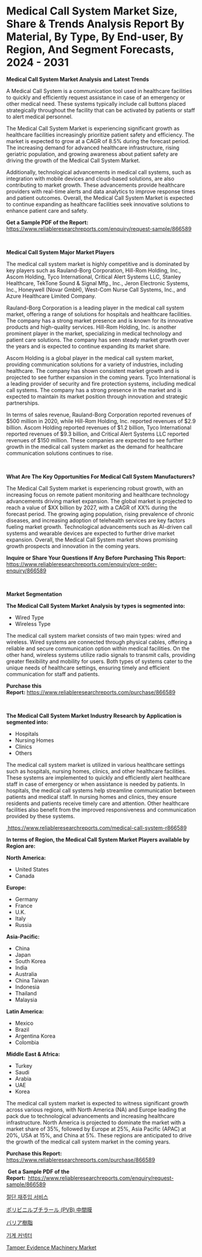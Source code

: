 <p><h1>Medical Call System Market Size, Share & Trends Analysis Report By Material, By Type, By End-user, By Region, And Segment Forecasts, 2024 - 2031</h1></p><p><strong>Medical Call System Market Analysis and Latest Trends</strong></p>
<p><p>A Medical Call System is a communication tool used in healthcare facilities to quickly and efficiently request assistance in case of an emergency or other medical need. These systems typically include call buttons placed strategically throughout the facility that can be activated by patients or staff to alert medical personnel.</p><p>The Medical Call System Market is experiencing significant growth as healthcare facilities increasingly prioritize patient safety and efficiency. The market is expected to grow at a CAGR of 8.5% during the forecast period. The increasing demand for advanced healthcare infrastructure, rising geriatric population, and growing awareness about patient safety are driving the growth of the Medical Call System Market.</p><p>Additionally, technological advancements in medical call systems, such as integration with mobile devices and cloud-based solutions, are also contributing to market growth. These advancements provide healthcare providers with real-time alerts and data analytics to improve response times and patient outcomes. Overall, the Medical Call System Market is expected to continue expanding as healthcare facilities seek innovative solutions to enhance patient care and safety.</p></p>
<p><strong>Get a Sample PDF of the Report:&nbsp;</strong> <a href="https://www.reliableresearchreports.com/enquiry/request-sample/866589">https://www.reliableresearchreports.com/enquiry/request-sample/866589</a></p>
<p>&nbsp;</p>
<p><strong>Medical Call System Major Market Players</strong></p>
<p><p>The medical call system market is highly competitive and is dominated by key players such as Rauland-Borg Corporation, Hill-Rom Holding, Inc., Ascom Holding, Tyco International, Critical Alert Systems LLC, Stanley Healthcare, TekTone Sound & Signal Mfg., Inc., Jeron Electronic Systems, Inc., Honeywell (Novar GmbH), West-Com Nurse Call Systems, Inc., and Azure Healthcare Limited Company.</p><p>Rauland-Borg Corporation is a leading player in the medical call system market, offering a range of solutions for hospitals and healthcare facilities. The company has a strong market presence and is known for its innovative products and high-quality services. Hill-Rom Holding, Inc. is another prominent player in the market, specializing in medical technology and patient care solutions. The company has seen steady market growth over the years and is expected to continue expanding its market share.</p><p>Ascom Holding is a global player in the medical call system market, providing communication solutions for a variety of industries, including healthcare. The company has shown consistent market growth and is projected to see further expansion in the coming years. Tyco International is a leading provider of security and fire protection systems, including medical call systems. The company has a strong presence in the market and is expected to maintain its market position through innovation and strategic partnerships.</p><p>In terms of sales revenue, Rauland-Borg Corporation reported revenues of $500 million in 2020, while Hill-Rom Holding, Inc. reported revenues of $2.9 billion. Ascom Holding reported revenues of $1.2 billion, Tyco International reported revenues of $9.3 billion, and Critical Alert Systems LLC reported revenues of $150 million. These companies are expected to see further growth in the medical call system market as the demand for healthcare communication solutions continues to rise.</p></p>
<p>&nbsp;</p>
<p><strong>What Are The Key Opportunities For Medical Call System Manufacturers?</strong></p>
<p><p>The Medical Call System market is experiencing robust growth, with an increasing focus on remote patient monitoring and healthcare technology advancements driving market expansion. The global market is projected to reach a value of $XX billion by 2027, with a CAGR of XX% during the forecast period. The growing aging population, rising prevalence of chronic diseases, and increasing adoption of telehealth services are key factors fueling market growth. Technological advancements such as AI-driven call systems and wearable devices are expected to further drive market expansion. Overall, the Medical Call System market shows promising growth prospects and innovation in the coming years.</p></p>
<p><strong>Inquire or Share Your Questions If Any Before Purchasing This Report:</strong> <a href="https://www.reliableresearchreports.com/enquiry/pre-order-enquiry/866589">https://www.reliableresearchreports.com/enquiry/pre-order-enquiry/866589</a></p>
<p>&nbsp;</p>
<p><strong>Market Segmentation</strong></p>
<p><strong>The Medical Call System Market Analysis by types is segmented into:</strong></p>
<p><ul><li>Wired Type</li><li>Wireless Type</li></ul></p>
<p><p>The medical call system market consists of two main types: wired and wireless. Wired systems are connected through physical cables, offering a reliable and secure communication option within medical facilities. On the other hand, wireless systems utilize radio signals to transmit calls, providing greater flexibility and mobility for users. Both types of systems cater to the unique needs of healthcare settings, ensuring timely and efficient communication for staff and patients.</p></p>
<p><strong>Purchase this Report:&nbsp;</strong><a href="https://www.reliableresearchreports.com/purchase/866589">https://www.reliableresearchreports.com/purchase/866589</a></p>
<p>&nbsp;</p>
<p><strong>The Medical Call System Market Industry Research by Application is segmented into:</strong></p>
<p><ul><li>Hospitals</li><li>Nursing Homes</li><li>Clinics</li><li>Others</li></ul></p>
<p><p>The medical call system market is utilized in various healthcare settings such as hospitals, nursing homes, clinics, and other healthcare facilities. These systems are implemented to quickly and efficiently alert healthcare staff in case of emergency or when assistance is needed by patients. In hospitals, the medical call systems help streamline communication between patients and medical staff. In nursing homes and clinics, they ensure residents and patients receive timely care and attention. Other healthcare facilities also benefit from the improved responsiveness and communication provided by these systems.</p></p>
<p><a href="https://www.reliableresearchreports.com/medical-call-system-r866589">&nbsp;https://www.reliableresearchreports.com/medical-call-system-r866589</a></p>
<p><strong>In terms of Region, the Medical Call System Market Players available by Region are:</strong></p>
<p>
    <p> <strong> North America: </strong>
        <ul>
            <li>United States</li>
            <li>Canada</li>
        </ul>
        </p> 
    <p> <strong> Europe: </strong>
        <ul>
            <li>Germany</li>
            <li>France</li>
            <li>U.K.</li>
            <li>Italy</li>
            <li>Russia</li>
        </ul>
        </p> 
    <p> <strong> Asia-Pacific: </strong>
        <ul>
            <li>China</li>
            <li>Japan</li>
            <li>South Korea</li>
            <li>India</li>
            <li>Australia</li>
            <li>China Taiwan</li>
            <li>Indonesia</li>
            <li>Thailand</li>
            <li>Malaysia</li>
        </ul>
        </p> 
    <p> <strong> Latin America: </strong>
        <ul>
            <li>Mexico</li>
            <li>Brazil</li>
            <li>Argentina Korea</li>
            <li>Colombia</li>
        </ul>
        </p> 
    <p> <strong> Middle East & Africa: </strong>
        <ul>
            <li>Turkey</li>
            <li>Saudi</li>
            <li>Arabia</li>
            <li>UAE</li>
            <li>Korea</li>
        </ul>
    </p>
    </p>
<p><p>The medical call system market is expected to witness significant growth across various regions, with North America (NA) and Europe leading the pack due to technological advancements and increasing healthcare infrastructure. North America is projected to dominate the market with a market share of 35%, followed by Europe at 25%, Asia Pacific (APAC) at 20%, USA at 15%, and China at 5%. These regions are anticipated to drive the growth of the medical call system market in the coming years.</p></p>
<p><strong>Purchase this Report: </strong><a href="https://www.reliableresearchreports.com/purchase/866589">https://www.reliableresearchreports.com/purchase/866589</a></p>
<p>&nbsp;<strong>Get a Sample PDF of the Report:&nbsp;&nbsp;</strong><a href="https://www.reliableresearchreports.com/enquiry/request-sample/866589">https://www.reliableresearchreports.com/enquiry/request-sample/866589</a></p>
<p><strong></strong></p>
<p><p><a href="https://github.com/joannescott9078/Market-Research-Report-List-1/blob/main/6547191181757.md">절단 재주입 서비스</a></p><p><a href="https://github.com/DanykaKilback/Market-Research-Report-List-1/blob/main/1474979167933.md">ポリビニルブチラール (PVB) 中間膜</a></p><p><a href="https://github.com/RandallRunte2023/Market-Research-Report-List-1/blob/main/9803546167932.md">バリア樹脂</a></p><p><a href="https://github.com/khairinauzunul/Market-Research-Report-List-1/blob/main/8541403181758.md">기계 커넥터</a></p><p><a href="https://github.com/cameroneffertz/Market-Research-Report-List-1/blob/main/tamper-evidence-machinery-market.md">Tamper Evidence Machinery Market</a></p></p>